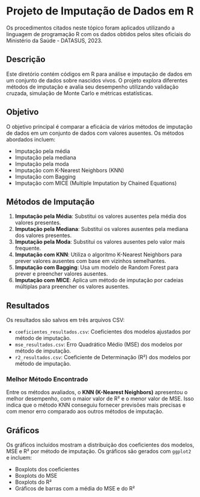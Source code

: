 # Projeto de Imputação de Dados em R

Os procedimentos citados neste tópico foram aplicados utilizando a linguagem de programação R com os dados obtidos pelos sites oficiais do Ministério da Saúde - DATASUS, 2023.

## Descrição
Este diretório contém códigos em R para análise e imputação de dados em um conjunto de dados sobre nascidos vivos. O projeto explora diferentes métodos de imputação e avalia seu desempenho utilizando validação cruzada, simulação de Monte Carlo e métricas estatísticas.

## Objetivo
O objetivo principal é comparar a eficácia de vários métodos de imputação de dados em um conjunto de dados com valores ausentes. Os métodos abordados incluem:
- Imputação pela média
- Imputação pela mediana
- Imputação pela moda
- Imputação com K-Nearest Neighbors (KNN)
- Imputação com Bagging
- Imputação com MICE (Multiple Imputation by Chained Equations)

## Métodos de Imputação
1. **Imputação pela Média**: Substitui os valores ausentes pela média dos valores presentes.
2. **Imputação pela Mediana**: Substitui os valores ausentes pela mediana dos valores presentes.
3. **Imputação pela Moda**: Substitui os valores ausentes pelo valor mais frequente.
4. **Imputação com KNN**: Utiliza o algoritmo K-Nearest Neighbors para prever valores ausentes com base em vizinhos semelhantes.
5. **Imputação com Bagging**: Usa um modelo de Random Forest para prever e preencher valores ausentes.
6. **Imputação com MICE**: Aplica um método de imputação por cadeias múltiplas para preencher os valores ausentes.

## Resultados
Os resultados são salvos em três arquivos CSV:
- `coeficientes_resultados.csv`: Coeficientes dos modelos ajustados por método de imputação.
- `mse_resultados.csv`: Erro Quadrático Médio (MSE) dos modelos por método de imputação.
- `r2_resultados.csv`: Coeficiente de Determinação (R²) dos modelos por método de imputação.

### Melhor Método Encontrado
Entre os métodos avaliados, o **KNN (K-Nearest Neighbors)** apresentou o melhor desempenho, com o maior valor de R² e o menor valor de MSE. Isso indica que o método KNN conseguiu fornecer previsões mais precisas e com menor erro comparado aos outros métodos de imputação.

## Gráficos
Os gráficos incluídos mostram a distribuição dos coeficientes dos modelos, MSE e R² por método de imputação. Os gráficos são gerados com `ggplot2` e incluem:
- Boxplots dos coeficientes
- Boxplots do MSE
- Boxplots do R²
- Gráficos de barras com a média do MSE e do R²
